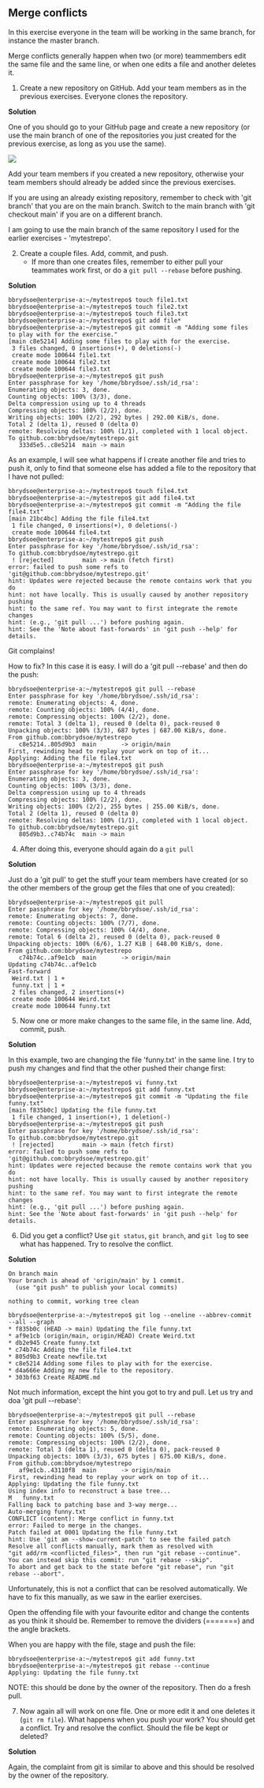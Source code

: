 ## Merge conflicts 

In this exercise everyone in the team will be working in the same branch, for instance the master branch. 

Merge conflicts generally happen when two (or more) teammembers edit the same file and the same line, or when one edits a file and another deletes it. 

1. Create a new repository on GitHub. Add your team members as in the previous exercises. Everyone clones the repository. 

**Solution**

One of you should go to your GitHub page and create a new repository (or use the main branch of one of the repositories you just created for the previous exercise, as long as you use the same). 

![](figures/git-new-repo.png ) 

Add your team members if you created a new repository, otherwise your team members should already be added since the previous exercises. 

If you are using an already existing repository, remember to check with 'git branch' that you are on the main branch. Switch to the main branch with 'git checkout main' if you are on a different branch. 

I am going to use the main branch of the same repository I used for the earlier exercises - 'mytestrepo'. 

2. Create a couple files. Add, commit, and push. 
   - If more than one creates files, remember to either pull your teammates work first, or do a `git pull --rebase` before pushing. 

**Solution** 

```shell
bbrydsoe@enterprise-a:~/mytestrepo$ touch file1.txt
bbrydsoe@enterprise-a:~/mytestrepo$ touch file2.txt
bbrydsoe@enterprise-a:~/mytestrepo$ touch file3.txt
bbrydsoe@enterprise-a:~/mytestrepo$ git add file*
bbrydsoe@enterprise-a:~/mytestrepo$ git commit -m "Adding some files to play with for the exercise."
[main c8e5214] Adding some files to play with for the exercise.
 3 files changed, 0 insertions(+), 0 deletions(-)
 create mode 100644 file1.txt
 create mode 100644 file2.txt
 create mode 100644 file3.txt
bbrydsoe@enterprise-a:~/mytestrepo$ git push
Enter passphrase for key '/home/bbrydsoe/.ssh/id_rsa': 
Enumerating objects: 3, done.
Counting objects: 100% (3/3), done.
Delta compression using up to 4 threads
Compressing objects: 100% (2/2), done.
Writing objects: 100% (2/2), 292 bytes | 292.00 KiB/s, done.
Total 2 (delta 1), reused 0 (delta 0)
remote: Resolving deltas: 100% (1/1), completed with 1 local object.
To github.com:bbrydsoe/mytestrepo.git
   333d5e5..c8e5214  main -> main
```

As an example, I will see what happens if I create another file and tries to push it, only to find that someone else has added a file to the repository that I have not pulled: 

```shell
bbrydsoe@enterprise-a:~/mytestrepo$ touch file4.txt
bbrydsoe@enterprise-a:~/mytestrepo$ git add file4.txt 
bbrydsoe@enterprise-a:~/mytestrepo$ git commit -m "Adding the file file4.txt"
[main 21bc4bc] Adding the file file4.txt
 1 file changed, 0 insertions(+), 0 deletions(-)
 create mode 100644 file4.txt
bbrydsoe@enterprise-a:~/mytestrepo$ git push
Enter passphrase for key '/home/bbrydsoe/.ssh/id_rsa': 
To github.com:bbrydsoe/mytestrepo.git
 ! [rejected]        main -> main (fetch first)
error: failed to push some refs to 'git@github.com:bbrydsoe/mytestrepo.git'
hint: Updates were rejected because the remote contains work that you do
hint: not have locally. This is usually caused by another repository pushing
hint: to the same ref. You may want to first integrate the remote changes
hint: (e.g., 'git pull ...') before pushing again.
hint: See the 'Note about fast-forwards' in 'git push --help' for details.
```

Git complains! 

How to fix? In this case it is easy. I will do a 'git pull --rebase' and then do the push: 

```shell
bbrydsoe@enterprise-a:~/mytestrepo$ git pull --rebase
Enter passphrase for key '/home/bbrydsoe/.ssh/id_rsa': 
remote: Enumerating objects: 4, done.
remote: Counting objects: 100% (4/4), done.
remote: Compressing objects: 100% (2/2), done.
remote: Total 3 (delta 1), reused 0 (delta 0), pack-reused 0
Unpacking objects: 100% (3/3), 687 bytes | 687.00 KiB/s, done.
From github.com:bbrydsoe/mytestrepo
   c8e5214..805d9b3  main       -> origin/main
First, rewinding head to replay your work on top of it...
Applying: Adding the file file4.txt
bbrydsoe@enterprise-a:~/mytestrepo$ git push
Enter passphrase for key '/home/bbrydsoe/.ssh/id_rsa': 
Enumerating objects: 3, done.
Counting objects: 100% (3/3), done.
Delta compression using up to 4 threads
Compressing objects: 100% (2/2), done.
Writing objects: 100% (2/2), 255 bytes | 255.00 KiB/s, done.
Total 2 (delta 1), reused 0 (delta 0)
remote: Resolving deltas: 100% (1/1), completed with 1 local object.
To github.com:bbrydsoe/mytestrepo.git
   805d9b3..c74b74c  main -> main
```

4. After doing this, everyone should again do a `git pull`

**Solution**

Just do a 'git pull' to get the stuff your team members have created (or so the other members of the group get the files that one of you created): 

```shell
bbrydsoe@enterprise-a:~/mytestrepo$ git pull
Enter passphrase for key '/home/bbrydsoe/.ssh/id_rsa': 
remote: Enumerating objects: 7, done.
remote: Counting objects: 100% (7/7), done.
remote: Compressing objects: 100% (4/4), done.
remote: Total 6 (delta 2), reused 0 (delta 0), pack-reused 0
Unpacking objects: 100% (6/6), 1.27 KiB | 648.00 KiB/s, done.
From github.com:bbrydsoe/mytestrepo
   c74b74c..af9e1cb  main       -> origin/main
Updating c74b74c..af9e1cb
Fast-forward
 Weird.txt | 1 +
 funny.txt | 1 +
 2 files changed, 2 insertions(+)
 create mode 100644 Weird.txt
 create mode 100644 funny.txt
```

5. Now one or more make changes to the same file, in the same line. Add, commit, push. 

**Solution**

In this example, two are changing the file 'funny.txt' in the same line. I try to push my changes and find that the other pushed their change first: 

```shell
bbrydsoe@enterprise-a:~/mytestrepo$ vi funny.txt 
bbrydsoe@enterprise-a:~/mytestrepo$ git add funny.txt 
bbrydsoe@enterprise-a:~/mytestrepo$ git commit -m "Updating the file funny.txt"
[main f835b0c] Updating the file funny.txt
 1 file changed, 1 insertion(+), 1 deletion(-)
bbrydsoe@enterprise-a:~/mytestrepo$ git push
Enter passphrase for key '/home/bbrydsoe/.ssh/id_rsa': 
To github.com:bbrydsoe/mytestrepo.git
 ! [rejected]        main -> main (fetch first)
error: failed to push some refs to 'git@github.com:bbrydsoe/mytestrepo.git'
hint: Updates were rejected because the remote contains work that you do
hint: not have locally. This is usually caused by another repository pushing
hint: to the same ref. You may want to first integrate the remote changes
hint: (e.g., 'git pull ...') before pushing again.
hint: See the 'Note about fast-forwards' in 'git push --help' for details.
```

6. Did you get a conflict? Use `git status`, `git branch`, and `git log` to see what has happened. Try to resolve the conflict. 

**Solution**

```shell
On branch main
Your branch is ahead of 'origin/main' by 1 commit.
  (use "git push" to publish your local commits)

nothing to commit, working tree clean
```

```shell
bbrydsoe@enterprise-a:~/mytestrepo$ git log --oneline --abbrev-commit --all --graph
* f835b0c (HEAD -> main) Updating the file funny.txt
* af9e1cb (origin/main, origin/HEAD) Create Weird.txt
* db2e945 Create funny.txt
* c74b74c Adding the file file4.txt
* 805d9b3 Create newfile.txt
* c8e5214 Adding some files to play with for the exercise.
* d4a666e Adding my new file to the repository.
* 303bf63 Create README.md
```

Not much information, except the hint you got to try and pull. Let us try and doa 'git pull --rebase':

```shell
bbrydsoe@enterprise-a:~/mytestrepo$ git pull --rebase
Enter passphrase for key '/home/bbrydsoe/.ssh/id_rsa': 
remote: Enumerating objects: 5, done.
remote: Counting objects: 100% (5/5), done.
remote: Compressing objects: 100% (2/2), done.
remote: Total 3 (delta 1), reused 0 (delta 0), pack-reused 0
Unpacking objects: 100% (3/3), 675 bytes | 675.00 KiB/s, done.
From github.com:bbrydsoe/mytestrepo
   af9e1cb..43110f8  main       -> origin/main
First, rewinding head to replay your work on top of it...
Applying: Updating the file funny.txt
Using index info to reconstruct a base tree...
M	funny.txt
Falling back to patching base and 3-way merge...
Auto-merging funny.txt
CONFLICT (content): Merge conflict in funny.txt
error: Failed to merge in the changes.
Patch failed at 0001 Updating the file funny.txt
hint: Use 'git am --show-current-patch' to see the failed patch
Resolve all conflicts manually, mark them as resolved with
"git add/rm <conflicted_files>", then run "git rebase --continue".
You can instead skip this commit: run "git rebase --skip".
To abort and get back to the state before "git rebase", run "git rebase --abort".
```

Unfortunately, this is not a conflict that can be resolved automatically. We have to fix this manually, as we saw in the earlier exercises. 

Open the offending file with your favourite editor and change the contents as you think it should be. Remember to remove the dividers (=======) and the angle brackets. 

When you are happy with the file, stage and push the file: 

```shell 
bbrydsoe@enterprise-a:~/mytestrepo$ git add funny.txt 
bbrydsoe@enterprise-a:~/mytestrepo$ git rebase --continue
Applying: Updating the file funny.txt
```

NOTE: this should be done by the owner of the repository. Then do a fresh pull. 


7. Now again all will work on one file. One or more edit it and one deletes it (`git rm file`). What happens when you push your work? You should get a conflict. Try and resolve the conflict. Should the file be kept or deleted? 

**Solution**

Again, the complaint from git is similar to above and this should be resolved by the owner of the repository. 

